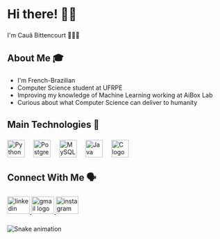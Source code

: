 <h1 align="left">Hi there! 👋🏼</h1>

###

<p align="left">I'm Cauã Bittencourt 🙋🏼‍♂️</p>

###

<h2 align="left">About Me 🎓</h2>

###

<ul>
  <li>I'm French-Brazilian </li>
  <li>Computer Science student at UFRPE</li>
  <li>Improving my knowledge of Machine Learning working at AiBox Lab</li>
  <li>Curious about what Computer Science can deliver to humanity</li>
</ul>

###

<h2 align="left">Main Technologies 👾</h2>

###

<div align="left">
  <img src="https://cdn.simpleicons.org/python/3776AB" height="40" alt="Python logo"  />
  <img width="12" />
  <img src="https://cdn.simpleicons.org/postgresql/4169E1" height="40" alt="PostgreSQL logo"  />
  <img width="12" />
  <img src="https://cdn.jsdelivr.net/gh/devicons/devicon/icons/mysql/mysql-original.svg" height="40" alt="MySQL logo"  />
  <img width="12" />
  <img src="https://cdn.jsdelivr.net/gh/devicons/devicon/icons/java/java-original.svg" height="40" alt="Java logo"  />
  <img width="12" />
  <img src="https://cdn.jsdelivr.net/gh/devicons/devicon/icons/c/c-original.svg" height="40" alt="C logo"  />
</div>

###

<h2 align="left">Connect With Me 🗣️</h2>

###

<div align="left">
  <a href="https://www.linkedin.com/in/caubitten/" target="_blank">
    <img src="https://raw.githubusercontent.com/maurodesouza/profile-readme-generator/master/src/assets/icons/social/linkedin/default.svg" width="52" height="40" alt="linkedin logo"  />
  </a>
  <a href="mailto:caua.fb@gmail.com" target="_blank">
    <img src="https://raw.githubusercontent.com/maurodesouza/profile-readme-generator/master/src/assets/icons/social/gmail/default.svg" width="52" height="40" alt="gmail logo"  />
  </a>
  <a href="https://www.instagram.com/caubitten/" target="_blank">
    <img src="https://raw.githubusercontent.com/maurodesouza/profile-readme-generator/master/src/assets/icons/social/instagram/default.svg" width="52" height="40" alt="instagram logo"  />
  </a>
</div>

###

<img src="https://raw.githubusercontent.com/CauBitten/CauBitten/output/snake.svg" alt="Snake animation" />

###

